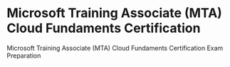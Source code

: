 # Microsoft Training Associate (MTA) Cloud Fundaments Certification 
 Microsoft Training Associate (MTA) Cloud Fundaments Certification Exam Preparation
